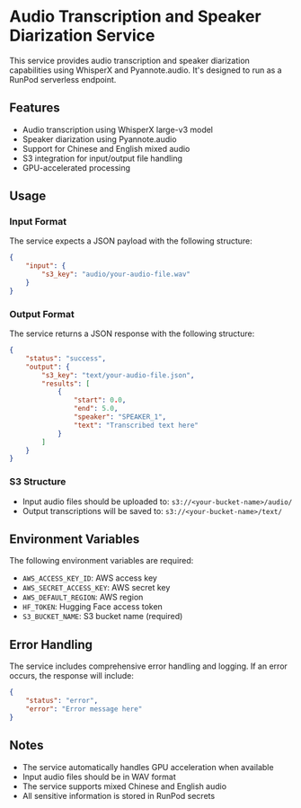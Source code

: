 # Audio Transcription and Speaker Diarization Service

This service provides audio transcription and speaker diarization capabilities using WhisperX and Pyannote.audio. It's designed to run as a RunPod serverless endpoint.

## Features

- Audio transcription using WhisperX large-v3 model
- Speaker diarization using Pyannote.audio
- Support for Chinese and English mixed audio
- S3 integration for input/output file handling
- GPU-accelerated processing

## Usage

### Input Format

The service expects a JSON payload with the following structure:

```json
{
    "input": {
        "s3_key": "audio/your-audio-file.wav"
    }
}
```

### Output Format

The service returns a JSON response with the following structure:

```json
{
    "status": "success",
    "output": {
        "s3_key": "text/your-audio-file.json",
        "results": [
            {
                "start": 0.0,
                "end": 5.0,
                "speaker": "SPEAKER_1",
                "text": "Transcribed text here"
            }
        ]
    }
}
```

### S3 Structure

- Input audio files should be uploaded to: `s3://<your-bucket-name>/audio/`
- Output transcriptions will be saved to: `s3://<your-bucket-name>/text/`

## Environment Variables

The following environment variables are required:

- `AWS_ACCESS_KEY_ID`: AWS access key
- `AWS_SECRET_ACCESS_KEY`: AWS secret key
- `AWS_DEFAULT_REGION`: AWS region
- `HF_TOKEN`: Hugging Face access token
- `S3_BUCKET_NAME`: S3 bucket name (required)

## Error Handling

The service includes comprehensive error handling and logging. If an error occurs, the response will include:

```json
{
    "status": "error",
    "error": "Error message here"
}
```

## Notes

- The service automatically handles GPU acceleration when available
- Input audio files should be in WAV format
- The service supports mixed Chinese and English audio
- All sensitive information is stored in RunPod secrets 